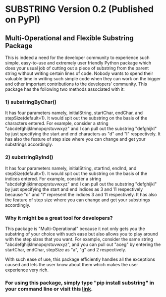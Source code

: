 # SUBSTRING Version 0.2 (Published on PyPI)

## Multi-Operational and Flexible Substring Package

This is indeed a need for the developer community to experience such simple, easy-to-use and extremely user friendly Python package which does your usual job of cutting out a piece of substring from the parent string without writing certain lines of code. Nobody wants to spend their valuable time in writing such simple code when they can work on the bigger and other important contributions to the developers' community. This package has the following two methods associated with it:

### 1) substringByChar() 
It has four parameters namely, initialString, startChar, endChar, and stepSize(default=1). It would spit out the substring on the basis of the characters entered. For example, consider a string "abcdefghijklmnopqrstuvwxyz" and I can pull out the substring "defghijkl" by just specifying the start and end characters as "d" and "l" respectively. It has also the feature of step size where you can change and get your substrings accordingly.

### 2) substringByInd() 
It has four parameters namely, initialString, startInd, endInd, and stepSize(default=1). It would spit out the substring on the basis of the indices entered. For example, consider a string "abcdefghijklmnopqrstuvwxyz" and I can pull out the substring "defghijkl" by just specifying the start and end indices as 3 and 11 respectively because "d" and "l" represent the indices 3 and 11 respectively. It has also the feature of step size where you can change and get your substrings accordingly.

### Why it might be a great tool for developers?
This package is "Multi-Operational" because it not only gets you the substring of your choice with such ease but also allows you to play around with the step sizes that you want. For example, consider the same string "abcdefghijklmnopqrstuvwxyz", and you can pull out "aceg" by entering the startChar, endChar, stepSize as "a", "g" and 2 respectively.

With such ease of use, this package efficiently handles all the exceptions caused and lets the user know about them which makes the user experience very rich.

### For using this package, simply type "pip install substring" in your command line or visit this <a href="https://pypi.org/project/substring/">link</a>.
